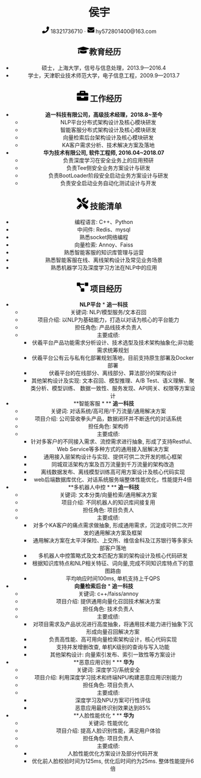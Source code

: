  <center>
     <h1>侯宇</h1>
     <div>
         <span>
             <img src="assets/phone-solid.svg" width="18px">
             18321736710
         </span>
         ·
         <span>
             <img src="assets/envelope-solid.svg" width="18px">
             hy572801400@163.com
         </span>

## <img src="assets/graduation-cap-solid.svg" width="30px">教育经历


- 硕士，上海大学，信号与信息处理，2013.9—2016.4
- 学士，天津职业技术师范大学，电子信息工程，2009.9—2013.7

## <img src="assets/briefcase-solid.svg" width="30px"> 工作经历

- **追一科技有限公司，高级技术经理，2018.8~至今**
   * NLP平台分布式架构设计及核心模块研发
   * 智能客服分布式架构设计及核心模块研发
   * 向量检索后台架构设计及核心模块研发
   * KA客户需求分析、技术解决方案及落地
- **华为技术有限公司,   软件工程师,  2016.04~2018.07**
   - 负责深度学习在安全业务上的应用预研
   - 负责Tee侧安全业务方案设计与研发
   - 负责BootLoader阶段安全启动业务方案设计与研发
   - 负责安全启动业务自动化测试设计与开发

## <img src="assets/tools-solid.svg" width="30px"> 技能清单

- 编程语言: C++、Python
- 中间件: Redis、mysql
- 熟悉socket网络编程
- 向量检索: Annoy、Faiss
- 熟悉智能客服的知识库管理与运营
- 熟悉智能客服在线、离线架构设计及常见业务场景
- 熟悉机器学习及深度学习方法在NLP中的应用

## <img src="assets/project-diagram-solid.svg" width="30px"> 项目经历

- **NLP平台**  * **追一科技** 
  - 关键词: NLP/模型服务/文本召回
  - 项目介绍: 以NLP为基础能力，打造以对话为核心的平台能力
  - 担任角色: 产品线技术负责人
  - 主要成绩:
    - 伏羲平台产品功能需求分析设计、技术选型及技术架构抽象化;非功能需求统筹规划
    - 伏羲平台公有云与私有化部署规划落地，目前支持原生部署及Docker部署
    - 伏羲平台的在线部分、离线部分、算法部分的架构设计
    - 其他架构设计及实现: 文本召回、模型推理、A/B Test、语义理解、聚类分析、模型训练、 数据一致性、服务发现、API网关、权限等方案设计
- **智能客服 * ** **追一科技**     	 
  - 关键词:  对话系统/高可用/千万流量/通用解决方案                              
  - 项目介绍:  公司营收拳头产品，数据闭环并不断迭代的对话系统
  - 担任角色:  架构师
  - 主要成绩:
    - 针对多客户的不同接入需求、流控需求进行抽象, 形成了支持Restful、Web Service等多种方式的通用接入层解决方案
    - 通用接入层架构设计与实现、提供可供二次开发的核心框架
    - 同城双活架构方案及百万流量到千万流量的架构改造
    - 离线数据发布、离线模型训练高可用方案设计及核心代码实现
    - web后端数据库优化、对话系统服务端整体性能优化，性能提升4倍
- **多机器人中控 * ** **追一科技**     	                               
  - 关键词:  文本分类/向量检索/通用解决方案
  - 项目介绍:  不同机器人的知识库间接复用
  - 担任角色:  项目负责人
  - 主要成绩:
    - 对多个KA客户的痛点需求做抽象, 形成通用需求，沉淀成可供二次开发的通用解决方案及框架
    - 通用解决方案在太平洋保险、上交所、维信金科及江苏银行等多家头部客户落地
    - 多机器人中控策略式及文本匹配方案的架构设计及核心代码研发
    - 根据知识库特点和NLP相关特征、词向量,完成不同知识库特点下的意图路由
    - 平均响应时间100ms,  单机支持上千QPS
- **向量检索后台** * **追一科技** 
  - 关键词: c++/faiss/annoy
  - 项目介绍:  提供通用向量化召回技术解决方案
  - 担任角色:  技术负责人
  - 主要成绩:
    - 对项目需求及产品状况进行高度抽象，将通用技术能力进行抽象下沉形成向量召回解决方案
    - 负责高性能、高可用向量检索架构设计，核心代码实现
    - 支持并发增删改查,  单机K级别的查询与写入功能
    - 其他架构设计: 向量索引发布、索引一致性等方案设计
- **恶意应用识别 * ** **华为**
  - 关键词:  深度学习/系统安全
  - 项目介绍:  利用深度学习技术和终端NPU构建恶意应用识别能力
  - 担任角色:  项目负责人
  - 主要成绩:
    - 深度学习及NPU方案可行性评估
    - 恶意应用最终识别效果达到85% 
- **人脸性能优化 * ** **华为**
  - 关键词:  性能优化
  - 项目介绍: 提高人脸识别性能，满足用户体验
  - 担任角色:  项目负责人
  - 主要成绩:
    - 人脸性能优化方案设计及部分代码开发
    - 优化前人脸校验时间为125ms, 优化后时间约为25ms. 整体性能提升6倍
